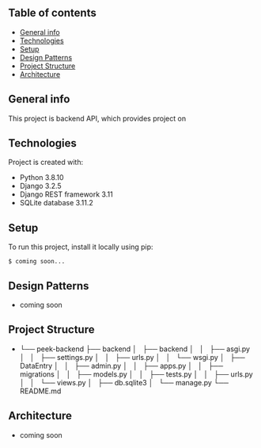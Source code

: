 ## Table of contents
* [General info](#general-info)
* [Technologies](#technologies)
* [Setup](#setup)
* [Design Patterns](#Design-Patterns)
* [Project Structure](#Project-Structure)
* [Architecture](#Architecture)

## General info
This project is backend API, which provides project on

## Technologies
Project is created with:
* Python 3.8.10
* Django 3.2.5
* Django REST framework 3.11
* SQLite database 3.11.2

## Setup
To run this project, install it locally using pip:

```
$ coming soon...
```

## Design Patterns
* coming soon

## Project Structure
*   └── peek-backend
    ├── backend
    │   ├── backend
    │   │   ├── asgi.py
    │   │   ├── settings.py
    │   │   ├── urls.py
    │   │   └── wsgi.py
    │   ├── DataEntry
    │   │   ├── admin.py
    │   │   ├── apps.py
    │   │   ├── migrations
    │   │   ├── models.py
    │   │   ├── tests.py
    │   │   ├── urls.py
    │   │   └── views.py
    │   ├── db.sqlite3
    │   └── manage.py
    └── README.md


## Architecture
* coming soon
